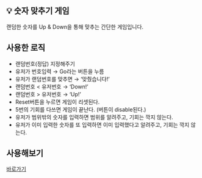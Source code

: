## <aside> 💡 숫자 맞추기 게임 </aside> 
랜덤한 숫자를 Up &amp; Down을 통해 맞추는 간단한 게임입니다.

## 사용한 로직
- 랜덤번호(정답) 지정해주기
- 유저가 번호입력 → Go라는 버튼을 누름
- 유저가 랜덤번호를 맞추면 → ‘맞췄습니다!’
- 랜덤번호 < 유저번호 → ‘Down!’
- 랜덤번호 > 유저번호 → ‘Up!’
- Reset버튼을 누르면 게임이 리셋된다.
- 5번의 기회를 다쓰면 게임이 끝난다. (버튼이 disable된다.)
- 유저가 범위밖의 숫자를 입력하면 범위를 알려주고, 기회는 깍지 않는다.
- 유저가 이미 입력한 숫자를 또 입력하면 이미 입력했다고 알려주고, 기회는 깍지 않는다.

## 사용해보기
[바로가기](koo-guessnumbergame.netlify.app)

